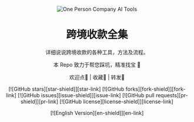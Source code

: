 <div align="center"><a name="readme-top"></a>

![One Person Company AI Tools](./assets/gif/banner-cape.gif)

<h1>跨境收款全集</h1>

详细说说跨境收款的各种工具，方法及流程。

本 Repo 致力于帮您踩坑，精准找宝 🤩

欢迎点🌟 | 收藏🔖 | 转发🫰

[![GitHub stars][star-shield]][star-link]
[![GitHub forks][fork-shield]][fork-link]
[![GitHub issues][issue-shield]][issue-link]
[![GitHub pull requests][pr-shield]][pr-link]
[![GitHub license][license-shield]][license-link]

[![English Version][en-shield]][en-link]

</div>
